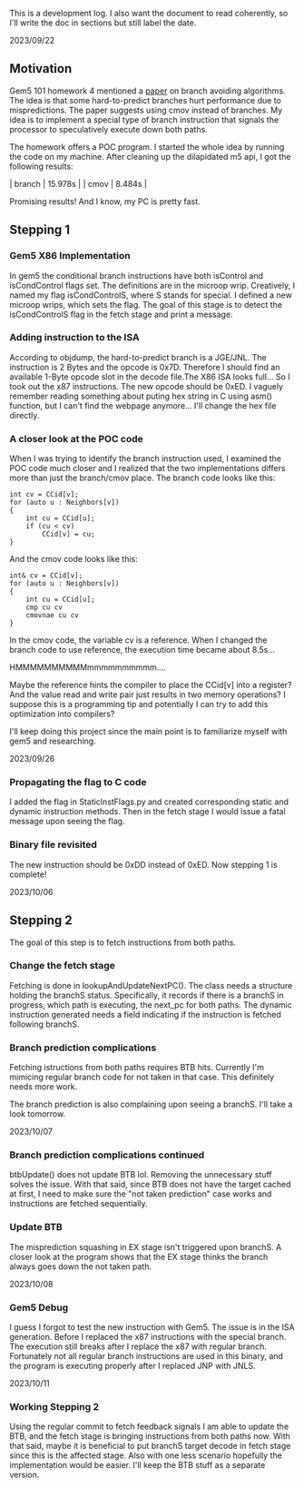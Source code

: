 This is a development log. I also want the document to read coherently, so I'll write the doc in sections but still label the date.

2023/09/22
## Motivation
Gem5 101 homework 4 mentioned a [paper](https://arxiv.org/abs/1411.1460) on branch avoiding algorithms. The idea is that some hard-to-predict branches hurt performance due to mispredictions. The paper suggests using cmov instead of branches. My idea is to implement a special type of branch instruction that signals the processor to speculatively execute down both paths.

The homework offers a POC program. I started the whole idea by running the code on my machine. After cleaning up the dilapidated m5 api, I got the following results:

| branch | 15.978s |
| cmov | 8.484s |

Promising results! And I know, my PC is pretty fast.

## Stepping 1

### Gem5 X86 Implementation
In gem5 the conditional branch instructions have both isControl and isCondControl flags set. The definitions are in the microop wrip. Creatively, I named my flag isCondControlS, where S stands for special. I defined a new microop wrips, which sets the flag. The goal of this stage is to detect the isCondControlS flag in the fetch stage and print a message.

### Adding instruction to the ISA
According to objdump, the hard-to-predict branch is a JGE/JNL. The instruction is 2 Bytes and the opcode is 0x7D. Therefore I should find an available 1-Byte opcode slot in the decode file.The X86 ISA looks full... So I took out the x87 instructions. The new opcode should be 0xED. I vaguely remember reading something about puting hex string in C using asm() function, but I can't find the webpage anymore... I'll change the hex file directly.

### A closer look at the POC code
When I was trying to identify the branch instruction used, I examined the POC code much closer and I realized that the two implementations differs more than just the branch/cmov place. The branch code looks like this:
```
int cv = CCid[v];
for (auto u : Neighbors[v])
{
    int cu = CCid[u];
    if (cu < cv)
        CCid[v] = cu;
}
```
And the cmov code looks like this:
```
int& cv = CCid[v];
for (auto u : Neighbors[v])
{
    int cu = CCid[u];
    cmp cu cv
    cmovnae cu cv
}
```
In the cmov code, the variable cv is a reference. When I changed the branch code to use reference, the execution time became about 8.5s...

HMMMMMMMMMMmmmmmmmmmm....

Maybe the reference hints the compiler to place the CCid[v] into a register? And the value read and write pair just results in two memory operations? I suppose this is a programming tip and potentially I can try to add this optimization into compilers?

I'll keep doing this project since the main point is to familiarize myself with gem5 and researching.

2023/09/26
### Propagating the flag to C code
I added the flag in StaticInstFlags.py and created corresponding static and dynamic instruction methods. Then in the fetch stage I would issue a fatal message upon seeing the flag.

### Binary file revisited
The new instruction should be 0xDD instead of 0xED. Now stepping 1 is complete!

2023/10/06
## Stepping 2
The goal of this step is to fetch instructions from both paths.

### Change the fetch stage
Fetching is done in lookupAndUpdateNextPC(). The class needs a structure holding the branchS status. Specifically, it records if there is a branchS in progress, which path is executing, the next_pc for both paths. The dynamic instruction generated needs a field indicating if the instruction is fetched following branchS.

### Branch prediction complications
Fetching istructions from both paths requires BTB hits. Currently I'm mimicing regular branch code for not taken in that case. This definitely needs more work.

The branch prediction is also complaining upon seeing a branchS. I'll take a look tomorrow.

2023/10/07
### Branch prediction complications continued
btbUpdate() does not update BTB lol. Removing the unnecessary stuff solves the issue. With that said, since BTB does not have the target cached at first, I need to make sure the "not taken prediction" case works and instructions are fetched sequentially.

### Update BTB
The misprediction squashing in EX stage isn't triggered upon branchS. A closer look at the program shows that the EX stage thinks the branch always goes down the not taken path.

2023/10/08
### Gem5 Debug
I guess I forgot to test the new instruction with Gem5. The issue is in the ISA generation. Before I replaced the x87 instructions with the special branch. The execution still breaks after I replace the x87 with regular branch. Fortunately not all regular branch instructions are used in this binary, and the program is executing properly after I replaced JNP with JNLS.

2023/10/11
### Working Stepping 2
Using the regular commit to fetch feedback signals I am able to update the BTB, and the fetch stage is bringing instructions from both paths now. With that said, maybe it is beneficial to put branchS target decode in fetch stage since this is the affected stage. Also with one less scenario hopefully the implementation would be easier. I'll keep the BTB stuff as a separate version.